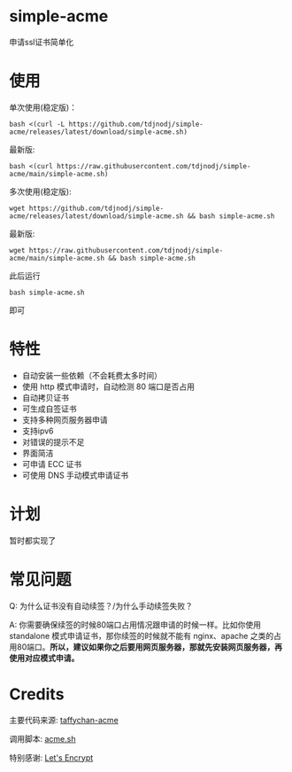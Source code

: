 # simple-acme

申请ssl证书简单化

# 使用

单次使用(稳定版)：

```shell
bash <(curl -L https://github.com/tdjnodj/simple-acme/releases/latest/download/simple-acme.sh)
```

最新版:

```shell
bash <(curl https://raw.githubusercontent.com/tdjnodj/simple-acme/main/simple-acme.sh)
```

多次使用(稳定版):

```shell
wget https://github.com/tdjnodj/simple-acme/releases/latest/download/simple-acme.sh && bash simple-acme.sh
```

最新版:

```shell
wget https://raw.githubusercontent.com/tdjnodj/simple-acme/main/simple-acme.sh && bash simple-acme.sh
```


此后运行
```shell
bash simple-acme.sh
```
即可

# 特性

- 自动安装一些依赖（不会耗费太多时间）
- 使用 http 模式申请时，自动检测 80 端口是否占用
- 自动拷贝证书
- 可生成自签证书
- 支持多种网页服务器申请
- 支持ipv6
- 对错误的提示不足
- 界面简洁
- 可申请 ECC 证书
- 可使用 DNS 手动模式申请证书

# 计划

暂时都实现了

# 常见问题

Q: 为什么证书没有自动续签？/为什么手动续签失败？

A: 你需要确保续签的时候80端口占用情况跟申请的时候一样。比如你使用 standalone 模式申请证书，那你续签的时候就不能有 nginx、apache 之类的占用80端口。**所以，建议如果你之后要用网页服务器，那就先安装网页服务器，再使用对应模式申请。**

# Credits

主要代码来源: [taffychan-acme](https://github.com/taffychan/acme)

调用脚本: [acme.sh](https://acme.sh/)

特别感谢: [Let's Encrypt](https://letsencrypt.org/)
